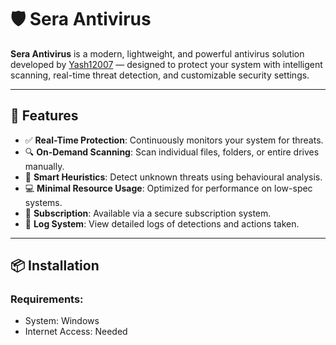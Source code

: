 # 🛡️ Sera Antivirus
**Sera Antivirus** is a modern, lightweight, and powerful antivirus solution developed by [Yash12007](https://github.com/Yash12007) — designed to protect your system with intelligent scanning, real-time threat detection, and customizable security settings.

---

## 🚀 Features

- ✅ **Real-Time Protection**: Continuously monitors your system for threats.
- 🔍 **On-Demand Scanning**: Scan individual files, folders, or entire drives manually.
- 🧠 **Smart Heuristics**: Detect unknown threats using behavioural analysis.
- 💻 **Minimal Resource Usage**: Optimized for performance on low-spec systems.
- 🔐 **Subscription**: Available via a secure subscription system.
- 📜 **Log System**: View detailed logs of detections and actions taken.

---

## 📦 Installation
### Requirements:
- System: Windows
- Internet Access: Needed
